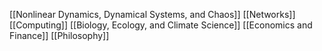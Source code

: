 [[Nonlinear Dynamics, Dynamical Systems, and Chaos]]
[[Networks]]
[[Computing]]
[[Biology, Ecology, and Climate Science]]
[[Economics and Finance]]
[[Philosophy]]
